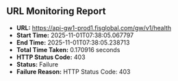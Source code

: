## URL Monitoring Report

- **URL:** https://api-gw1-prod1.fisglobal.com/gw/v1/health
- **Start Time:** 2025-11-01T07:38:05.067797
- **End Time:** 2025-11-01T07:38:05.238713
- **Total Time Taken:** 0.170916 seconds
- **HTTP Status Code:** 403
- **Status:** Failure
- **Failure Reason:** HTTP Status Code: 403
